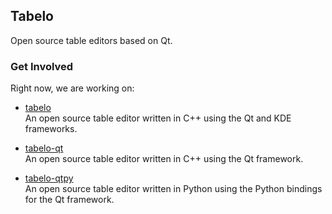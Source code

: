 
## Tabelo

Open source table editors based on Qt.


### Get Involved

Right now, we are working on:

- [tabelo](https://github.com/tabeloapp/tabelo)  
  An open source table editor written in C++ using the Qt and KDE frameworks.

- [tabelo-qt](https://github.com/tabeloapp/tabelo-qt)  
  An open source table editor written in C++ using the Qt framework.

- [tabelo-qtpy](https://github.com/tabeloapp/tabelo-qtpy)  
  An open source table editor written in Python using the Python bindings for the Qt framework.
